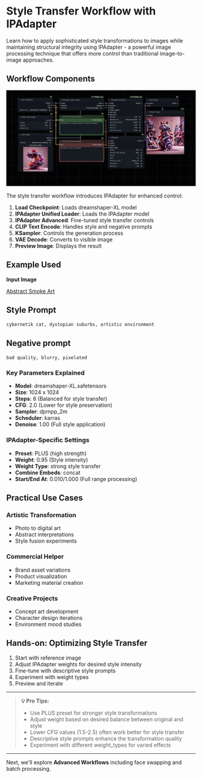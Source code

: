 # Style Transfer Workflow with IPAdapter

Learn how to apply sophisticated style transformations to images while maintaining structural integrity using IPAdapter - a powerful image processing technique that offers more control than traditional image-to-image approaches.

## Workflow Components
![Style Transfer Workflow](/static/comfyui/workflows/4_style_transfer_workflow.png)

The style transfer workflow introduces IPAdapter for enhanced control:
1. **Load Checkpoint**: Loads dreamshaper-XL model
2. **IPAdapter Unified Loader**: Loads the IPAdapter model
3. **IPAdapter Advanced**: Fine-tuned style transfer controls
4. **CLIP Text Encode**: Handles style and negative prompts
5. **KSampler**: Controls the generation process
6. **VAE Decode**: Converts to visible image
7. **Preview Image**: Displays the result

## Example Used
**Input Image**  

[Abstract Smoke Art](/static/comfyui/workflows/assets/abstract_smoke_liquid.jpg)

## Style Prompt
```
cybernetik cat, dystopian suburbs, artistic environment
```

## Negative prompt
```
bad quality, blurry, pixelated
```

### Key Parameters Explained
- **Model**: dreamshaper-XL.safetensors
- **Size**: 1024 x 1024
- **Steps**: 8 (Balanced for style transfer)
- **CFG**: 2.0 (Lower for style preservation)
- **Sampler**: dpmpp_2m
- **Scheduler**: karras
- **Denoise**: 1.00 (Full style application)

### IPAdapter-Specific Settings
- **Preset**: PLUS (high strength)
- **Weight**: 0.95 (Style intensity)
- **Weight Type**: strong style transfer
- **Combine Embeds**: concat
- **Start/End At**: 0.010/1.000 (Full range processing)

## Practical Use Cases

### Artistic Transformation
- Photo to digital art
- Abstract interpretations
- Style fusion experiments

### Commercial Helper
- Brand asset variations
- Product visualization
- Marketing material creation

### Creative Projects
- Concept art development
- Character design iterations
- Environment mood studies

## Hands-on: Optimizing Style Transfer

1. Start with reference image
2. Adjust IPAdapter weights for desired style intensity
3. Fine-tune with descriptive style prompts
4. Experiment with weight types
5. Preview and iterate

---

> **💡 Pro Tips:**
> - Use PLUS preset for stronger style transformations
> - Adjust weight based on desired balance between original and style
> - Lower CFG values (1.5-2.5) often work better for style transfer
> - Descriptive style prompts enhance the transformation quality
> - Experiment with different weight_types for varied effects

---

Next, we'll explore **Advanced Workflows** including face swapping and batch processing.